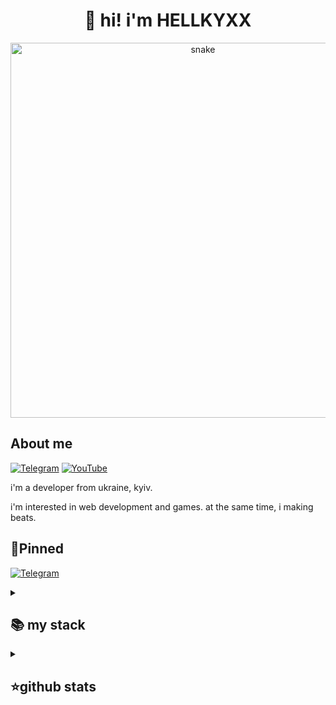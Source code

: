 <h1 align="center">👋 hi! i'm HELLKYXX </h1>

<p align="center">
 <img width="600" src="[Parad1st-snake.svg](https://github.com/Parad1st/Parad1st/raw/main/Parad1st-snake.svg)" alt="snake"/>
</p>

## About me
[![Telegram](https://img.shields.io/badge/-Telegram-2CA5E0?style=flat&logo=telegram&logoColor=white)](https://HELLKYXX.t.me)
[![YouTube](https://img.shields.io/badge/-YouTube-FF0000?style=flat&logo=youtube&logoColor=white)](https://youtube.com/@hellkyxxiki)

i'm a developer from ukraine, kyiv.

i'm interested in web development and games.
at the same time, i making beats.

## 📌Pinned
[![Telegram](https://img.shields.io/badge/-Telegram-2CA5E0?style=flat&logo=telegram&logoColor=white)](https://HELLKYXX.t.me)


<details align="left">
  <summary><h2><b>📚 my stack</b></h2></summary>
  <p>
    <h3>Langs</h3>
    <img src="https://skillicons.dev/icons?i=cpp,py,java,html,css,mysql&perline=7" />
    <h3>Frameworks / Tools</h3>
    <img src="https://skillicons.dev/icons?i=linux,git&perline=7" />
    <h3>Software</h3>
    <img src="https://skillicons.dev/icons?i=visualstudio&perline=7" />
    <br>
  </p>
</details>


<details align="left">
  <summary><h2><b>⭐github stats</b></h2></summary>
  <p>
   <img src="https://github-readme-stats.vercel.app/api/top-langs/?username=polligopkaloyt&theme=dracula&layout=compact&hide_border=true&bg_color=00000000" />
   <br>
   <img src="https://github-readme-stats.vercel.app/api?username=polligopkaloyt&count_private=true&show_icons=true&theme=dracula&hide_border=true&bg_color=00000000" />
    <br>
  </p>
</details>
